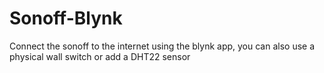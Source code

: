 # Sonoff-Blynk
Connect the sonoff to the internet using the blynk app, you can also use a physical wall switch or add a DHT22 sensor

